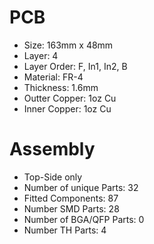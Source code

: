 # PCB

- Size: 163mm x 48mm
- Layer: 4
- Layer Order: F, In1, In2, B
- Material: FR-4
- Thickness: 1.6mm
- Outter Copper: 1oz Cu
- Inner Copper: 1oz Cu

# Assembly

- Top-Side only
- Number of unique Parts:	32
- Fitted Components:	87
- Number SMD Parts:	28
- Number of BGA/QFP Parts: 0
- Number TH Parts:	4
